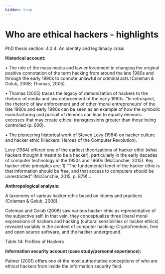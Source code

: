 ```yaml
---
hidden: true
---
```


# Who are ethical hackers - highlights

PhD thesis section: 4.2.4. An identity and legitimacy crisis

**Historical account:**

• The role of the mass media and law enforcement in changing the original positive connotation of the term hacking from around the late 1980s and through the early 1990s to connote unlawful or criminal acts (Coleman & Golub, 2008; Thomas, 2005).

• Thomas (2005) traces the legacy of demonization of hackers to the rhetoric of media and law enforcement of the early 1990s. “In retrospect, the rhetoric of law enforcement and of other ‘moral entrepreneurs’ of the late 1980s and early 1990s can be seen as an example of how the symbolic manufacturing and pursuit of demons can lead to equally demonic excesses that may create ethical transgressions greater than those being controlled (p. 600).

• The pioneering historical work of Steven Levy (1984) on hacker culture and hacker ethic (Hackers: Heroes of the Computer Revolution).

Levy (1984) offered one of the earliest theorizations of hacker ethic (what hackers thought it meant to be a hacker), particularly in the early decades of computer technology in the 1950s and 1960s (McConchie, 2015). Key hacker ethic principles are: 1) “The fundamental tenet of the hacker ethic is that information should be free, and that access to computers should be unrestricted” (McConchie, 2015, p. 879)...

**Anthropological analysis:**

A taxonomy of various hacker ethic based on idioms and practices (Coleman & Golub, 2008).

Coleman and Golub (2008) saw various hacker ethic as representative of the subjective self. In that vein, they conceptualize three liberal moral expressions of hackers and hacking (cultural sensibilities or hacker ethics) revealed variably in the context of computer hacking: Cryptofreedom, free and open source software, and the hacker underground.&#x20;

Table 14: Profiles of Hackers

**Information security account (case study/personal experience):**

Palmer (2001) offers one of the most authoritative conceptions of who are ethical hackers from inside the information security field.
